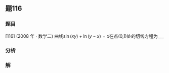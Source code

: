 ## 题116
### 题目
[116] (2008 年 · 数学二) 曲线$\sin ( {xy})  + \ln ( {y - x})  = x$在点(0,1)处的切线方程为___
### 分析

### 解